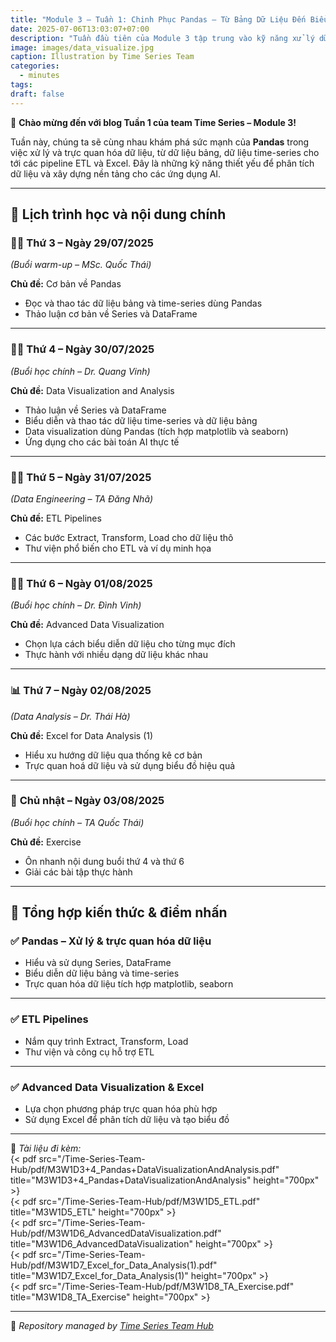 ```yaml
---
title: "Module 3 – Tuần 1: Chinh Phục Pandas – Từ Bảng Dữ Liệu Đến Biểu Đồ Sống Động"
date: 2025-07-06T13:03:07+07:00
description: "Tuần đầu tiên của Module 3 tập trung vào kỹ năng xử lý dữ liệu bảng, trực quan hóa dữ liệu và các kỹ thuật phân tích từ cơ bản đến nâng cao, kết hợp công cụ Pandas, ETL Pipelines và Excel. Đây là bước đệm quan trọng để ứng dụng vào các bài toán AI thực tế."
image: images/data_visualize.jpg
caption: Illustration by Time Series Team
categories:
  - minutes
tags:
draft: false
---
```


🎉 **Chào mừng đến với blog Tuần 1 của team Time Series – Module 3!**

Tuần này, chúng ta sẽ cùng nhau khám phá sức mạnh của **Pandas** trong việc xử lý và trực quan hóa dữ liệu, từ dữ liệu bảng, dữ liệu time-series cho tới các pipeline ETL và Excel. Đây là những kỹ năng thiết yếu để phân tích dữ liệu và xây dựng nền tảng cho các ứng dụng AI.

---

## 📅 **Lịch trình học và nội dung chính**

### 🧑‍🏫 **Thứ 3 – Ngày 29/07/2025**
_(Buổi warm-up – MSc. Quốc Thái)_

**Chủ đề:** Cơ bản về Pandas
- Đọc và thao tác dữ liệu bảng và time-series dùng Pandas  
- Thảo luận cơ bản về Series và DataFrame  

---

### 👨‍🎓 **Thứ 4 – Ngày 30/07/2025**
_(Buổi học chính – Dr. Quang Vinh)_

**Chủ đề:** Data Visualization and Analysis
- Thảo luận về Series và DataFrame  
- Biểu diễn và thao tác dữ liệu time-series và dữ liệu bảng  
- Data visualization dùng Pandas (tích hợp matplotlib và seaborn)  
- Ứng dụng cho các bài toán AI thực tế  

---

### 👨‍💻 **Thứ 5 – Ngày 31/07/2025**
_(Data Engineering – TA Đăng Nhã)_

**Chủ đề:** ETL Pipelines
- Các bước Extract, Transform, Load cho dữ liệu thô  
- Thư viện phổ biến cho ETL và ví dụ minh họa  

---

### 👨‍🎓 **Thứ 6 – Ngày 01/08/2025**
_(Buổi học chính – Dr. Đình Vinh)_

**Chủ đề:** Advanced Data Visualization
- Chọn lựa cách biểu diễn dữ liệu cho từng mục đích  
- Thực hành với nhiều dạng dữ liệu khác nhau  

---

### 📊 **Thứ 7 – Ngày 02/08/2025**
_(Data Analysis – Dr. Thái Hà)_

**Chủ đề:** Excel for Data Analysis (1)
- Hiểu xu hướng dữ liệu qua thống kê cơ bản  
- Trực quan hoá dữ liệu và sử dụng biểu đồ hiệu quả  

---

### 📝 **Chủ nhật – Ngày 03/08/2025**
_(Buổi học chính – TA Quốc Thái)_

**Chủ đề:** Exercise
- Ôn nhanh nội dung buổi thứ 4 và thứ 6  
- Giải các bài tập thực hành  

---

## 📌 **Tổng hợp kiến thức & điểm nhấn**

### ✅ **Pandas – Xử lý & trực quan hóa dữ liệu**
- Hiểu và sử dụng Series, DataFrame  
- Biểu diễn dữ liệu bảng và time-series  
- Trực quan hóa dữ liệu tích hợp matplotlib, seaborn  

---

### ✅ **ETL Pipelines**
- Nắm quy trình Extract, Transform, Load  
- Thư viện và công cụ hỗ trợ ETL  

---

### ✅ **Advanced Data Visualization & Excel**
- Lựa chọn phương pháp trực quan hóa phù hợp  
- Sử dụng Excel để phân tích dữ liệu và tạo biểu đồ  

---

📂 _Tài liệu đi kèm:_  
{< pdf src="/Time-Series-Team-Hub/pdf/M3W1D3+4_Pandas+DataVisualizationAndAnalysis.pdf" title="M3W1D3+4_Pandas+DataVisualizationAndAnalysis" height="700px" >}  
{< pdf src="/Time-Series-Team-Hub/pdf/M3W1D5_ETL.pdf" title="M3W1D5_ETL" height="700px" >}  
{< pdf src="/Time-Series-Team-Hub/pdf/M3W1D6_AdvancedDataVisualization.pdf" title="M3W1D6_AdvancedDataVisualization" height="700px" >}  
{< pdf src="/Time-Series-Team-Hub/pdf/M3W1D7_Excel_for_Data_Analysis(1).pdf" title="M3W1D7_Excel_for_Data_Analysis(1)" height="700px" >}  
{< pdf src="/Time-Series-Team-Hub/pdf/M3W1D8_TA_Exercise.pdf" title="M3W1D8_TA_Exercise" height="700px" >}  

---

🧠 _Repository managed by [Time Series Team Hub](https://github.com/Jennifer1907/Time-Series-Team-Hub)_
